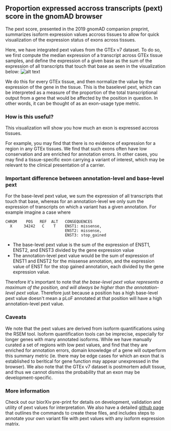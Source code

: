 
## Proportion expressed accross transcripts (pext) score in the gnomAD browser

The pext score, presented in the 2019 gnomAD companion preprint, summarizes isoform expression values accross tissues to allow for quick visualization of the expression status of exons across tissues. 

Here, we have integrated pext values from the GTEx v7 dataset. To do so, we first compute the median expression of a transcript across GTEx tissue samples, and define the expression of a given base as the sum of the expression of all transcripts that touch that base as seen in the visualization below:
![alt text](https://github.com/macarthur-lab/gnomad-docs/blob/master/docs/for_gnomad_browser.png)

We do this for every GTEx tissue, and then normalize the value by the expression of the gene in the tissue. This is the baselevel pext, which can be interpreted as a measure of the proportion of the total transcriptional output from a gene that would be affected by the position in question. In other words, it can be thought of as an exon-usage type metric.

### How is this useful? 
This visualization will show you how much an exon is expressed accross tissues. 

For example, you may find that there is no evidence of expression for a region in any GTEx tissues. We find that such exons often have low conservation and are enriched for annotation errors. In other cases, you may find a tissue-specific exon carrying a variant of interest, which may be relevant to the clinical presentation of a carrier. 

### Important difference between annotation-level and base-level pext 
For the base-level pext value, we sum the expression of all transcripts that touch that base, whereas for an annotation-level we only sum the expression of transcripts on which a variant has a given annotation. For example imagine a case where

```
CHROM    POS   REF  ALT   CONSEQUENCES
  X     34242   C    T    ENST1: missense,
                          ENST2: missense,
                          ENST3: stop_gained
```
- The base-level pext value is the sum of the expression of ENST1, ENST2, and ENST3 divided by the gene expression value
- The annotation-level pext value would be the sum of expression of ENST1 and ENST2 for the missense annotation, and the expression value of ENST for the stop gained annotation, each divided by the gene expression value. 

Therefore it's important to note that *the base-level pext value represents a maximum of the position, and will always be higher than the annotation-level pext value*. Therefore just because a position has a high base-level pext value doesn't mean a pLoF annotated at that position will have a high annotation-level pext value. 

### Caveats
We note that the pext values are derived from isoform quantifications using the RSEM tool. Isoform quantification tools can be imprecise, especially for longer genes with many annotated isoforms. While we have manually curated a set of regions with low pext values, and find that they are enriched for annotation errors, domain knowledge of a gene will outperform this summary metric (ie. there may be edge cases for which an exon that is established to beritical for gene function may appear unexpressed in the browser). We also note that the GTEx v7 dataset is postmortem adult tissue, and thus we cannot dismiss the probability that an exon may be development-specific. 

### More information 
Check out our biorXiv pre-print for details on development, validation and utility of pext values for interpretation. We also have a detailed [github page](https://github.com/macarthur-lab/tx_annotation/) that outlines the commands to create these files, and includes steps to annotate your own variant file with pext values with any isoform expression matrix. 
